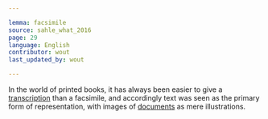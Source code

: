 ```yaml
---

lemma: facsimile
source: sahle_what_2016
page: 29
language: English
contributor: wout
last_updated_by: wout

---
```


In the world of printed books, it has always been easier to give a [transcription](transcription.html) than a facsimile, and accordingly text was seen as the primary form of representation, with images of [documents](document.html) as mere illustrations.
